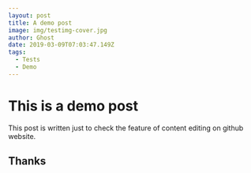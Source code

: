```yaml
---
layout: post
title: A demo post
image: img/testimg-cover.jpg
author: Ghost
date: 2019-03-09T07:03:47.149Z
tags: 
  - Tests
  - Demo
---
```


# This is a demo post

This post is written just to check the feature of content editing on github website.

## Thanks
